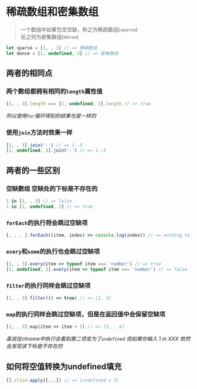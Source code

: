 # 稀疏数组和密集数组

> 一个数组中如果包含空缺，称之为稀疏数组(`sparse`)  
> 反之则为密集数组(`dense`)

```javascript
let sparse = [1, , 3] // => 稀疏数组
let dense = [1, undefined, 3] // => 密集数组
```
## 两者的相同点

### 两个数组都拥有相同的`length`属性值
```javascript
[1, , 3].length === [1, undefined, 3].length // => true
```

*所以使用`for`循环得到的结果也是一样的*

### 使用`join`方法时效果一样

```javascript
[1, , 3].join('-') // => 1--3
[1, undefined, 3].join('-') // => 1--3
```

## 两者的一些区别

### 空缺数组 空缺处的下标是不存在的
```javascript
1 in [1, , 3] // => false
1 in [1, undefined, 3] // => true
```

### `forEach`的执行将会跳过空缺项

```javascript
[, , , ].forEach((item, index) => console.log(index)) // => nothing to console
```

### `every`和`some`的执行也会跳过空缺项

```javascript
[1, , 3].every(item => typeof item === 'number') // => true
[1, undefined, 3].every(item => typeof item === 'number') // => false
```

### `filter`的执行同样会跳过空缺项

```javascript
[1, , 3].filter(() => true) // => [1, 3]
```

### `map`的执行同样会跳过空缺项，但是在返回值中会保留空缺项

```javascript
[1, , 3].map(item => item + 1) // => [2, , 4]
```

*虽说在chrome中执行会看到第二项变为了`undefined` 但如果你输入 1 in XXX 依然会发现该下标是不存在的*

## 如何将空值转换为undefined填充

```javascript
[].slice.apply([,,,]) // => [undefined x 3]
```
